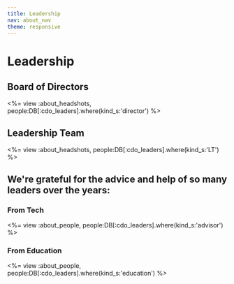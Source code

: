 ```yaml
---
title: Leadership
nav: about_nav
theme: responsive
---
```


# Leadership

## Board of Directors

<%= view :about_headshots, people:DB[:cdo_leaders].where(kind_s:'director') %>

## Leadership Team

<%= view :about_headshots, people:DB[:cdo_leaders].where(kind_s:'LT') %>

## We're grateful for the advice and help of so many leaders over the years:

### From Tech

<%= view :about_people, people:DB[:cdo_leaders].where(kind_s:'advisor') %>

### From Education

<%= view :about_people, people:DB[:cdo_leaders].where(kind_s:'education') %>
